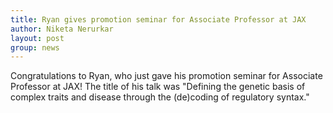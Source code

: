 ```yaml
---
title: Ryan gives promotion seminar for Associate Professor at JAX
author: Niketa Nerurkar
layout: post
group: news
---
```


Congratulations to Ryan, who just gave his promotion seminar for Associate Professor at JAX! The title of his talk was "Defining the genetic basis of complex traits and disease through the (de)coding of regulatory syntax." 
